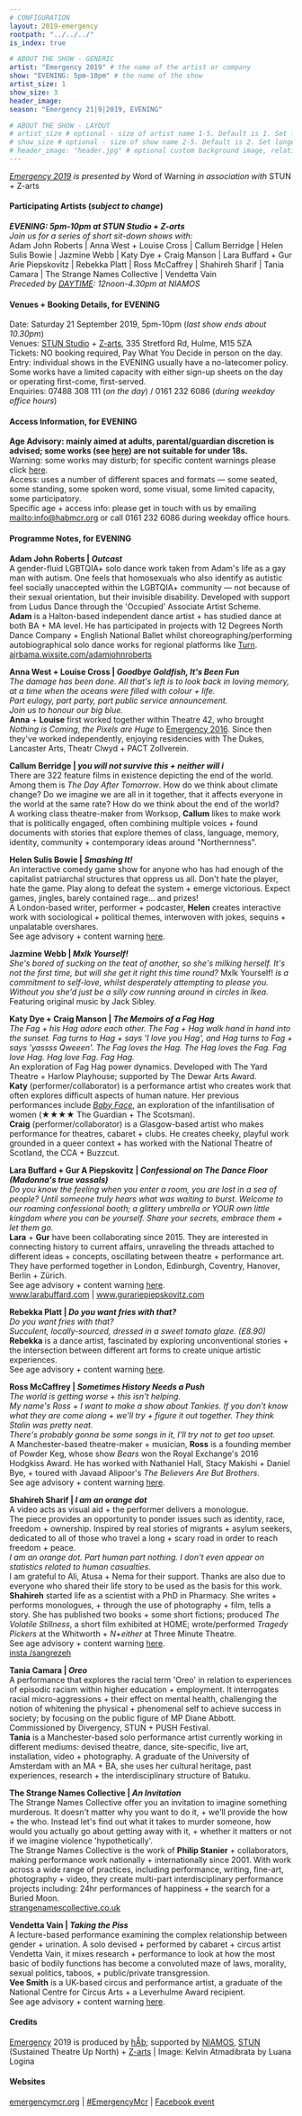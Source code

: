 ```yaml
---
# CONFIGURATION
layout: 2019-emergency
rootpath: "../../../"
is_index: true

# ABOUT THE SHOW - GENERIC
artist: "Emergency 2019" # the name of the artist or company
show: "EVENING: 5pm-10pm" # the name of the show
artist_size: 1
show_size: 3
header_image:
season: "Emergency 21|9|2019, EVENING"

# ABOUT THE SHOW - LAYOUT
# artist_size # optional - size of artist name 1-5. Default is 1. Set longer names to lower values
# show_size # optional - size of show name 2-5. Default is 2. Set longer names to lower values
# header_image: "header.jpg" # optional custom background image, relative to current page
---
```

*[Emergency 2019](/current/2019-emergency) is presented by* Word of Warning *in association with* STUN *+* Z-arts         
       
#### Participating Artists (*subject to change*)
***EVENING: 5pm-10pm at STUN Studio + Z-arts***<br>*Join us for a series of short sit-down shows with:*<br>Adam John Roberts | Anna West + Louise Cross | Callum Berridge | Helen Sulis Bowie | Jazmine Webb | Katy Dye + Craig Manson | Lara Buffard + Gur Arie Piepskovitz | Rebekka Platt | Ross McCaffrey | Shahireh Sharif | Tania Camara | The Strange Names Collective | Vendetta Vain<br>*Preceded by [DAYTIME](/current/2019-emergency/daytime): 12noon-4.30pm at NIAMOS*           
           
#### Venues + Booking Details, for EVENING
Date: Saturday 21 September 2019, 5pm-10pm (*last show ends about 10.30pm*)           
Venues: <a href="http://stunlive.com" target="_blank">STUN Studio</a> + <a href="http://www.z-arts.org/about-us/getting-here" target="_blank">Z-arts</a>, 335 Stretford Rd, Hulme, M15 5ZA        
Tickets: NO booking required, Pay What You Decide in person on the day.<br>Entry: individual shows in the EVENING usually have a no-latecomer policy. Some works have a limited capacity with either sign-up sheets on the day or operating first-come, first-served.       
Enquiries: 07488 308 111 (*on the day*) / 0161 232 6086 (*during weekday office hours*)          
         
#### Access Information, for EVENING
**Age Advisory: mainly aimed at adults, parental/guardian discretion is advised; some works (see [here](/warnings)) are not suitable for under 18s.**<br>Warning: some works may disturb; for specific content warnings please click [here](/warnings).<br>Access: uses a number of different spaces and formats — some seated, some standing, some spoken word, some visual, some limited capacity, some participatory.<br>Specific age + access info: please get in touch with us by emailing <mailto:info@habmcr.org> or call 0161 232 6086 during weekday office hours.        
         
#### Programme Notes, for EVENING
**Adam John Roberts | *Outcast***          
A gender-fluid LGBTQIA+ solo dance work taken from Adam's life as a gay man with autism. One feels that homosexuals who also identify as autistic feel socially unaccepted within the LGBTQIA+ community — not because of their sexual orientation, but their invisible disability. Developed with support from Ludus Dance through the 'Occupied' Associate Artist Scheme.<br>**Adam** is a Halton-based independent dance artist + has studied dance at both BA + MA level. He has participated in projects with 12 Degrees North Dance Company + English National Ballet whilst choreographing/performing autobiographical solo dance works for regional platforms like [Turn](/hab/turn).<br><a href="http://ajrbama.wixsite.com/adamjohnroberts" target="_blank">ajrbama.wixsite.com/adamjohnroberts</a>           
               
**Anna West + Louise Cross | *Goodbye Goldfish, It's Been Fun***         
*The damage has been done. All that's left is to look back in loving memory, at a time when the oceans were filled with colour + life.<br>Part eulogy, part party, part public service announcement.<br>Join us to honour our big blue.*<br>**Anna** + **Louise** first worked together within Theatre 42, who brought *Nothing is Coming, the Pixels are Huge* to [Emergency 2016](/archive/2016-emergency). Since then they've worked independently, enjoying residencies with The Dukes, Lancaster Arts, Theatr Clwyd + PACT Zollverein.             
            
**Callum Berridge | *you will not survive this + neither will i***          
There are 322 feature films in existence depicting the end of the world. Among them is *The Day After Tomorrow*. How do we think about climate change? Do we imagine we are all in it together, that it affects everyone in the world at the same rate? How do we think about the end of the world?<br>A working class theatre-maker from Worksop, **Callum** likes to make work that is politically engaged, often combining multiple voices + found documents with stories that explore themes of class, language, memory, identity, community + contemporary ideas around "Northernness".              
               
**Helen Sulis Bowie | *Smashing It!***         
An interactive comedy game show for anyone who has had enough of the capitalist patriarchal structures that oppress us all. Don't hate the player, hate the game. Play along to defeat the system + emerge victorious. Expect games, jingles, barely contained rage… and prizes!<br>A London-based writer, performer + podcaster, **Helen** creates interactive work with sociological + political themes, interwoven with jokes, sequins + unpalatable overshares.<br>See age advisory + content warning [here](/warnings).             
              
**Jazmine Webb | *Mxlk Yourself!***           
*She's bored of sucking on the teat of another, so she's milking herself. It's not the first time, but will she get it right this time round?* Mxlk Yourself! *is a commitment to self-love, whilst desperately attempting to please you. Without you she'd just be a silly cow running around in circles in Ikea.*<br>Featuring original music by Jack Sibley.          
               
**Katy Dye + Craig Manson | *The Memoirs of a Fag Hag***           
*The Fag + his Hag adore each other. The Fag + Hag walk hand in hand into the sunset. Fag turns to Hag + says 'I love you Hag', and Hag turns to Fag + says 'yassss Qweeen'. The Fag loves the Hag. The Hag loves the Fag. Fag love Hag. Hag love Fag. Fag Hag.*<br>An exploration of Fag Hag power dynamics. Developed with The Yard Theatre + Harlow Playhouse; supported by The Dewar Arts Award.<br>**Katy** (performer/collaborator) is a performance artist who creates work that often explores difficult aspects of human nature. Her previous performances include *[Baby Face](/archive/2019-springsummer/dye)*, an exploration of the infantilisation of women (★★★★ The Guardian + The Scotsman).<br>**Craig** (performer/collaborator) is a Glasgow-based artist who makes performance for theatres, cabaret + clubs. He creates cheeky, playful work grounded in a queer context + has worked with the National Theatre of Scotland, the CCA + Buzzcut.           
               
**Lara Buffard + Gur A Piepskovitz | *Confessional on The Dance Floor (Madonna's true vassals)***                
*Do you know the feeling when you enter a room, you are lost in a sea of people? Until someone truly hears what was waiting to burst. Welcome to our roaming confessional booth; a glittery umbrella or YOUR own little kingdom where you can be yourself. Share your secrets, embrace them + let them go.*<br>**Lara** + **Gur** have been collaborating since 2015. They are interested in connecting history to current affairs, unraveling the threads attached to different ideas + concepts, oscillating between theatre + performance art. They have performed together in London, Edinburgh, Coventry, Hanover, Berlin + Zürich.<br>See age advisory + content warning [here](/warnings).        
<a href="http://www.larabuffard.com" target="_blank">www.larabuffard.com</a> | <a href="http://www.gurariepiepskovitz.com" target="_blank">www.gurariepiepskovitz.com</a>            
           
**Rebekka Platt | *Do you want fries with that?***              
*Do you want fries with that?<br>Succulent, locally-sourced, dressed in a sweet tomato glaze. (£8.90)*<br>**Rebekka** is a dance artist, fascinated by exploring unconventional stories + the intersection between different art forms to create unique artistic experiences.<br>See age advisory + content warning [here](/warnings).              
               
**Ross McCaffrey | *Sometimes History Needs a Push***              
*The world is getting worse + this isn't helping.<br>My name's Ross + I want to make a show about Tankies. If you don't know what they are come along + we'll try + figure it out together. They think Stalin was pretty neat.<br>There's probably gonna be some songs in it, I'll try not to get too upset.*<br>A Manchester-based theatre-maker + musician, **Ross** is a founding member of Powder Keg, whose show *Bears* won the Royal Exchange's 2016 Hodgkiss Award. He has worked with Nathaniel Hall, Stacy Makishi + Daniel Bye, + toured with Javaad Alipoor's *The Believers Are But Brothers*.<br>See age advisory + content warning [here](/warnings).               
                 
**Shahireh Sharif | *I am an orange dot***            
A video acts as visual aid + the performer delivers a monologue.<br>The piece provides an opportunity to ponder issues such as identity, race, freedom + ownership. Inspired by real stories of migrants + asylum seekers, dedicated to all of those who travel a long + scary road in order to reach freedom + peace.<br>*I am an orange dot. Part human part nothing. I don't even appear on statistics related to human casualties.*<br>I am grateful to Ali, Atusa + Nema for their support. Thanks are also due to everyone who shared their life story to be used as the basis for this work.<br>**Shahireh** started life as a scientist with a PhD in Pharmacy. She writes + performs monologues, + through the use of photography + film, tells a story. She has published two books + some short fictions; produced *The Volatile Stillness*, a short film exhibited at HOME; wrote/performed *Tragedy Pickers* at the Whitworth + *N+either* at Three Minute Theatre.<br>See age advisory + content warning [here](/warnings).<br><a href="http://instagram.com/sangrezeh" target="_blank">insta /sangrezeh</a>             
                 
**Tania Camara | *Oreo***              
A performance that explores the racial term 'Oreo' in relation to experiences of episodic racism within higher education + employment. It interrogates racial micro-aggressions + their effect on mental health, challenging the notion of whitening the physical + phenomenal self to achieve success in society; by focusing on the public figure of MP Diane Abbott.<br>Commissioned by Divergency, STUN + PUSH Festival.<br>**Tania** is a Manchester-based solo performance artist currently working in different mediums: devised theatre, dance, site-specific, live art, installation, video + photography. A graduate of the University of Amsterdam with an MA + BA, she uses her cultural heritage, past experiences, research + the interdisciplinary structure of Batuku.             
             
**The Strange Names Collective | *An Invitation***            
The Strange Names Collective offer you an invitation to imagine something murderous. It doesn't matter why you want to do it, + we'll provide the how + the who. Instead let's find out what it takes to murder someone, how would you actually go about getting away with it, + whether it matters or not if we imagine violence 'hypothetically'.<br>The Strange Names Collective is the work of **Philip Stanier** + collaborators, making performance work nationally + internationally since 2001. With work across a wide range of practices, including performance, writing, fine-art, photography + video, they create multi-part interdisciplinary performance projects including: 24hr performances of happiness + the search for a Buried Moon.<br><a href="http://www.strangenamescollective.co.uk" target="_blank">strangenamescollective.co.uk</a>            
             
**Vendetta Vain | *Taking the Piss***           
A lecture-based performance examining the complex relationship between gender + urination. A solo devised + performed by cabaret + circus artist Vendetta Vain, it mixes research + performance to look at how the most basic of bodily functions has become a convoluted maze of laws, morality, sexual politics, taboos, + public/private transgression.<br>**Vee Smith** is a UK-based circus and performance artist, a graduate of the National Centre for Circus Arts + a Leverhulme Award recipient.<br>See age advisory + content warning [here](/warnings).         
        
#### Credits
[Emergency](/hab/emergency) 2019 is produced by [hÅb](/hab); supported by <a href="http://www.niamos.space" target="_blank">NIAMOS</a>, <a href="http://stunlive.com" target="_blank">STUN</a> (Sustained Theatre Up North) + <a href="http://www.z-arts.org" target="_blank">Z-arts</a> | Image: Kelvin Atmadibrata by Luana Logina        
          
#### Websites
<a href="http://emergencymcr.org" target="_blank">emergencymcr.org</a> | <a href="http://twitter.com/hashtag/EmergencyMcr" target="_blank">#EmergencyMcr</a> | <a href="http://www.facebook.com/events/271911716774296" target="_blank">Facebook event</a>
